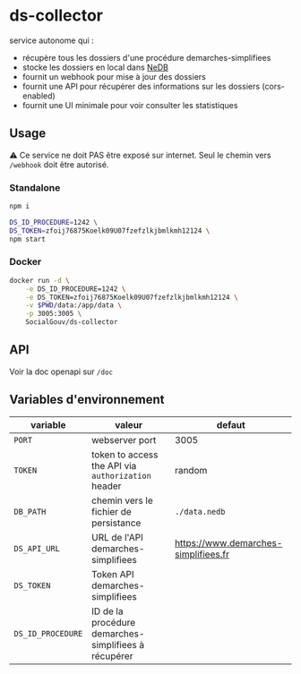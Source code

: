 # ds-collector

service autonome qui :

- récupère tous les dossiers d'une procédure demarches-simplifiees
- stocke les dossiers en local dans [NeDB](https://github.com/louischatriot/nedb)
- fournit un webhook pour mise à jour des dossiers
- fournit une API pour récupérer des informations sur les dossiers (cors-enabled)
- fournit une UI minimale pour voir consulter les statistiques

## Usage

⚠ Ce service ne doit PAS être exposé sur internet. Seul le chemin vers `/webhook` doit être autorisé.

### Standalone

```sh
npm i

DS_ID_PROCEDURE=1242 \
DS_TOKEN=zfoij76875Koelk09U07fzefzlkjbmlkmh12124 \
npm start
```

### Docker

```sh
docker run -d \
    -e DS_ID_PROCEDURE=1242 \
    -e DS_TOKEN=zfoij76875Koelk09U07fzefzlkjbmlkmh12124 \
    -v $PWD/data:/app/data \
    -p 3005:3005 \
    SocialGouv/ds-collector
```

## API

Voir la doc openapi sur `/doc`

## Variables d'environnement

| variable          | valeur                                               | defaut                               |
| ----------------- | ---------------------------------------------------- | ------------------------------------ |
| `PORT`            | webserver port                                       | 3005                                 |
| `TOKEN`           | token to access the API via `authorization` header   | random                               |
| `DB_PATH`         | chemin vers le fichier de persistance                | `./data.nedb`                        |
| `DS_API_URL`      | URL de l'API demarches-simplifiees                   | https://www.demarches-simplifiees.fr |
| `DS_TOKEN`        | Token API demarches-simplifiees                      |
| `DS_ID_PROCEDURE` | ID de la procédure demarches-simplifiees à récupérer |
